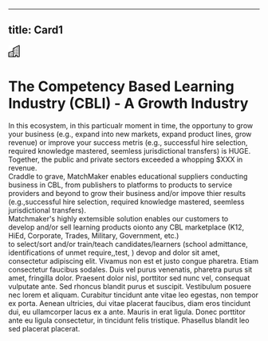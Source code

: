 ---
title: Card1
----
<div class="icon text-primary-light mx-auto mb-4">
    <img width="24" height="24" src="/assets/img/icons/building.svg" />
</div>

# The Competency Based Learning Industry (CBLI) - A Growth Industry

In this ecosystem, in this particualr moment in time, the opportuny to grow your business (e.g., expand into new markets, expand product lines, grow revenue) or improve your success metris (e.g., successful hire selection, required knowledge mastered, seemless jurisdictional transfers) is HUGE.
Together, the public and private sectors exceeded a whopping $XXX in revenue.  <br/>Craddle to grave, MatchMaker enables educational suppliers conducting business in CBL, from publishers to platforms to products to service providers and beyond to grow their business and/or impove thier results (e.g.,successful hire selection, required knowledge mastered, seemless jurisdictional transfers). 
<br/>Matchmaker's highly extemsible solution enables our customers to <br/>develop and/or sell learning products oionto any CBL marketplace (K12, HiEd, Corporate, Trades, Military, Government, etc.) <br/> to select/sort and/or train/teach candidates/learners (school admittance, identifications of unmet require,,test, )
devop and   dolor sit amet, consectetur adipiscing elit. Vivamus non est et justo congue pharetra. Etiam consectetur faucibus sodales. Duis vel purus venenatis, pharetra purus sit amet, fringilla dolor. Praesent dolor nisl, porttitor sed nunc vel, consequat vulputate ante. Sed rhoncus blandit purus et suscipit. Vestibulum posuere nec lorem et aliquam. Curabitur tincidunt ante vitae leo egestas, non tempor ex porta. Aenean ultricies, dui vitae placerat faucibus, diam eros tincidunt dui, eu ullamcorper lacus ex a ante. Mauris in erat ligula. Donec porttitor ante eu ligula consectetur, in tincidunt felis tristique. Phasellus blandit leo sed placerat placerat.


